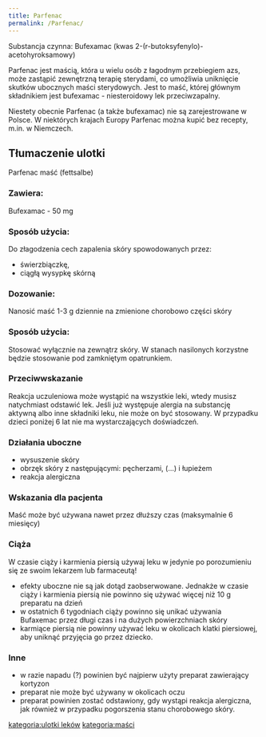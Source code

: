 ```yaml
---
title: Parfenac
permalink: /Parfenac/
---
```


Substancja czynna: Bufexamac (kwas 2-(r-butoksyfenylo)-acetohyroksamowy)

Parfenac jest maścią, która u wielu osób z łagodnym przebiegiem azs, może zastąpić zewnętrzną terapię sterydami, co umożliwia uniknięcie skutków ubocznych maści sterydowych. Jest to maść, której głównym składnikiem jest bufexamac - niesteroidowy lek przeciwzapalny.

Niestety obecnie Parfenac (a także bufexamac) nie są zarejestrowane w Polsce. W niektórych krajach Europy Parfenac można kupić bez recepty, m.in. w Niemczech.

Tłumaczenie ulotki
------------------

Parfenac maść (fettsalbe)

### Zawiera:

Bufexamac - 50 mg

### Sposób użycia:

Do złagodzenia cech zapalenia skóry spowodowanych przez:

-   świerzbiączkę,
-   ciągłą wysypkę skórną

### Dozowanie:

Nanosić maść 1-3 g dziennie na zmienione chorobowo części skóry

### Sposób użycia:

Stosować wyłącznie na zewnątrz skóry. W stanach nasilonych korzystne będzie stosowanie pod zamkniętym opatrunkiem.

### Przeciwwskazanie

Reakcja uczuleniowa może wystąpić na wszystkie leki, wtedy musisz natychmiast odstawić lek. Jeśli już występuje alergia na substancję aktywną albo inne składniki leku, nie może on być stosowany. W przypadku dzieci poniżej 6 lat nie ma wystarczających doświadczeń.

### Działania uboczne

-   wysuszenie skóry
-   obrzęk skóry z następującymi: pęcherzami, (...) i łupieżem
-   reakcja alergiczna

### Wskazania dla pacjenta

Maść może być używana nawet przez dłuższy czas (maksymalnie 6 miesięcy)

### Ciąża

W czasie ciąży i karmienia piersią używaj leku w jedynie po porozumieniu się ze swoim lekarzem lub farmaceutą!

-   efekty uboczne nie są jak dotąd zaobserwowane. Jednakże w czasie ciąży i karmienia piersią nie powinno się używać więcej niż 10 g preparatu na dzień
-   w ostatnich 6 tygodniach ciąży powinno się unikać używania Bufaxemac przez długi czas i na dużych powierzchniach skóry
-   karmiące piersią nie powinny używać leku w okolicach klatki piersiowej, aby uniknąć przyjęcia go przez dziecko.

### Inne

-   w razie napadu (?) powinien być najpierw użyty preparat zawierający kortyzon
-   preparat nie może być używany w okolicach oczu
-   preparat powinien zostać odstawiony, gdy wystąpi reakcja alergiczna, jak również w przypadku pogorszenia stanu chorobowego skóry.

[kategoria:ulotki leków](/atopedia/kategoria:ulotki_leków "wikilink") [kategoria:maści](/atopedia/kategoria:maści "wikilink")